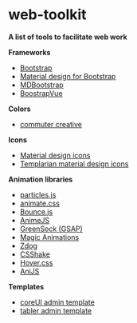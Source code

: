 # web-toolkit
**A list of tools to facilitate web work**

**Frameworks**
- [Bootstrap](https://getbootstrap.com/)
- [Material design for Bootstrap](https://daemonite.github.io/material/)
- [MDBootstrap](https://github.com/mdbootstrap)
- [BoostrapVue](https://bootstrap-vue.js.org/)

**Colors**
- [commuter creative](http://www.colors.commutercreative.com/grid/)

**Icons**
- [Material design icons](https://google.github.io/material-design-icons/) 
- [Templarian material design icons](https://materialdesignicons.com/)

**Animation libraries**
- [particles.js](http://vincentgarreau.com/particles.js/)
- [animate.css](https://github.com/daneden/animate.css/)
- [Bounce.js](bouncejs.com)
- [AnimeJS](https://animejs.com/)
- [GreenSock (GSAP)](https://greensock.com)
- [Magic Animations](https://www.minimamente.com/project/magic/)
- [Zdog](https://zzz.dog/)
- [CSShake](http://elrumordelaluz.github.io/csshake/#1)
- [Hover.css](http://ianlunn.github.io/Hover/)
- [AniJS](http://anijs.github.io/)

 **Templates**
- [coreUI admin template](https://github.com/coreui/coreui-free-bootstrap-admin-template)
- [tabler admin template](https://tabler.io/)
